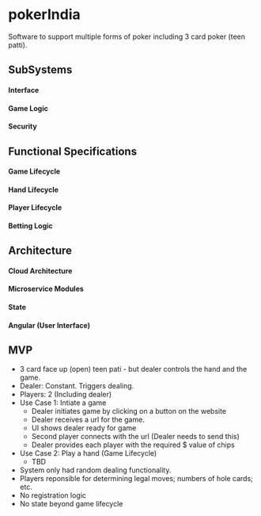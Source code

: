 # pokerIndia
Software to support multiple forms of poker including 3 card poker (teen patti). 

## SubSystems
  #### Interface
  #### Game Logic
  #### Security
## Functional Specifications
  #### Game Lifecycle
  #### Hand Lifecycle
  #### Player Lifecycle
  #### Betting Logic
## Architecture
  #### Cloud Architecture
  #### Microservice Modules
  #### State 
  #### Angular (User Interface)
## MVP
  * 3 card face up (open) teen pati - but dealer controls the hand and the game.
  * Dealer: Constant. Triggers dealing. 
  * Players: 2 (Including dealer)
  * Use Case 1: Intiate a game
    * Dealer initiates game by clicking on a button on the website
    * Dealer receives a url for the game.
    * UI shows dealer ready for game
    * Second player connects with the url (Dealer needs to send this)
    * Dealer provides each player with the required $ value of chips
  * Use Case 2: Play a hand (Game Lifecycle)
    * TBD
  * System only had random dealing functionality. 
  * Players reponsible for determining legal moves; numbers of hole cards; etc.
  * No registration logic
  * No state beyond game lifecycle
